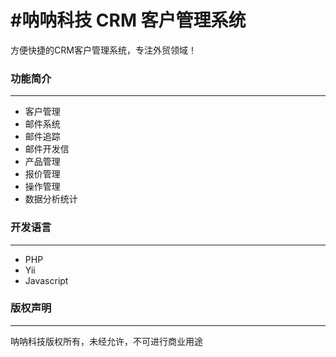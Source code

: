 #呐呐科技 CRM 客户管理系统
============================

方便快捷的CRM客户管理系统，专注外贸领域！


### 功能简介
-------------
  * 客户管理
  * 邮件系统
  * 邮件追踪
  * 邮件开发信
  * 产品管理
  * 报价管理
  * 操作管理
  * 数据分析统计


### 开发语言
-------------
  * PHP
  * Yii
  * Javascript

### 版权声明
-------------

呐呐科技版权所有，未经允许，不可进行商业用途


